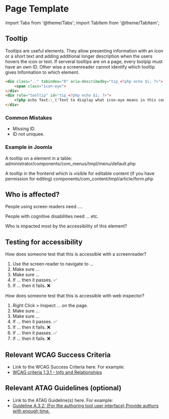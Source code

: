 Page Template
============
import Tabs from '@theme/Tabs';
import TabItem from '@theme/TabItem';

## Tooltip

Tooltips are useful elements. They allow presenting information with an icon or a short text and adding additional longer description when the users hovers the icon or text. 
If serveral tooltips are on a page, every toolpip must have an own ID. Other wise a screenreader cannot identify which tooltip gives Information to which element.

```html
<div class=".." tabindex="0" aria-describedby="tip_<?php echo $i; ?>">
    <span class="icon-eye">
</div>
<div role="tooltip" id="tip_<?php echo $i; ?>">
    <?php echo Text::_('Text to display what icon-eye means in this context'); ?>
</div>
```

### Common Mistakes
- Missing ID. 
- ID not uniquee.

### Example in Joomla

A tooltip on a element in a table:
administrator/components/com_menus/tmpl/menu/default.php

A tooltip in the frontend which is visible for editable content (if you have permission for editing)
components/com_content/tmpl/article/form.php





## Who is affected?
People using screen readers need ....

People with cognitive disabilities need ... etc.

Who is impacted most by the accessibility of this element?

## Testing for accessibility
<Tabs>
<TabItem value="screenreader" label="With a screenreader">

How does someone test that this is accessible with a screenreader?
1. Use the screen reader to navigate to ...
2. Make sure ...
3. Make sure ...
4. If ... then it passes. ✅
5. If ... then it fails. ❌

</TabItem>
<TabItem value="inspector" label="With web inspector">

How does someone test that this is accessible with web inspector?
1. Right Click > Inspect ... on the page.
2. Make sure ...
3. Make sure ...
4. If ... then it passes. ✅
5. If ... then it fails. ❌
6. If ... then it passes. ✅
7. If ... then it fails. ❌

</TabItem>
</Tabs>

## Relevant WCAG Success Criteria
* Link to the WCAG Success Criteria here. For example:
* [WCAG criteria 1.3.1 - Info and Relationships](https://www.w3.org/TR/WCAG22/#info-and-relationships)

## Relevant ATAG Guidelines (optional)
* Link to the ATAG Guideline(s) here. For example:
* [Guideline A.3.2: (For the authoring tool user interface) Provide authors with enough time.](https://www.w3.org/TR/ATAG20/#gl_a32)

